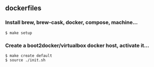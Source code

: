 ## dockerfiles

### Install brew, brew-cask, docker, compose, machine...
```Shell
$ make setup
```

### Create a boot2docker/virtualbox docker host, activate it...
```Shell
$ make create default
$ source ./init.sh
```
